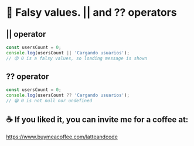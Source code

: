 # 🦉 Falsy values. || and ?? operators

## || operator

```js
const usersCount = 0;
console.log(usersCount || 'Cargando usuarios');
// 😡 0 is a falsy values, so loading message is shown
```

## ?? operator

```js
const usersCount = 0;
console.log(usersCount ?? 'Cargando usuarios');
// 😁 0 is not null nor undefined
```

## ☕️ If you liked it, you can invite me for a coffee at:

https://www.buymeacoffee.com/latteandcode

